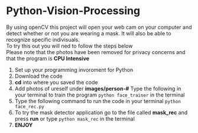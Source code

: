 # Python-Vision-Processing
By using openCV this project will open your web cam on your computer and detect whether or not you are wearing a mask. It will also be able to recognize specific indivisuals. \
To try this out you will ned to follow the steps below \
Please note that the photos have been removed for privacy concerns and that the program is **CPU Intensive**

  1. Set up your programming invoroment for Python
  2. Download the code
  3. __cd__ into where you saved the code
  4. Add photos of ureself under __images/person-#__ Type the following in your terminal to train the program ```python face_trainer``` in the terminal
  5. Type the following command to run the code in your terminal ```python face_rec.py```
  6. To try the mask detector application go to the file called __mask_rec__ and press __run__ or type ```python mask_rec``` in the terminal
  7. __ENJOY__



